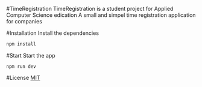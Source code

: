 #TimeRegistration
TimeRegistration is a student project for Applied Computer Science edication
A small and simpel time registration application for companies

#Installation
Install the dependencies
```bash
npm install
```

#Start
Start the app
```bashgit 
npm run dev
```

#License
[MIT](https://choosealicense.com/licenses/mit/)